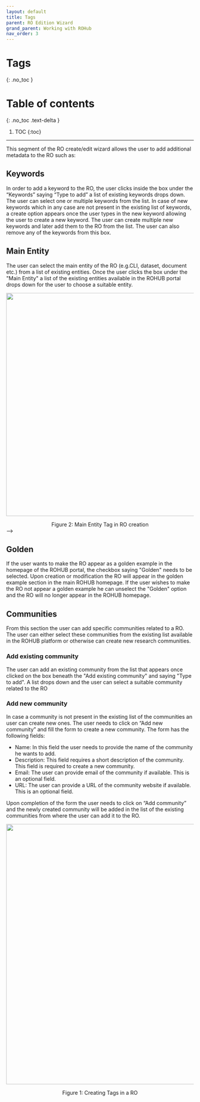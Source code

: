 ```yaml
---
layout: default
title: Tags
parent: RO Edition Wizard
grand_parent: Working with ROHub
nav_order: 3
---
```


# Tags
{: .no_toc }
# Table of contents
{: .no_toc .text-delta }

1. TOC
{:toc}
---------
This segment of the RO create/edit wizard allows the user to add additional metadata to the RO such as:

## Keywords
In order to add a keyword to the RO, the user clicks inside the box under the “Keywords” saying “Type to add” a list of existing keywords drops down. The user can select one or multiple keywords from the list. In case of new keywords which in any case are not present in the existing list of keywords, a create option appears once the user types in the new keyword allowing the user to create a new keyword. The user can create multiple new keywords and later add them to the RO from the list. The user can also remove any of the keywords from this box.

<!--<p align="center"> <img src="https://box.psnc.pl/f/71c5f1dd00/?raw=1" width="600"> </p>
<div align="center"> Figure 1: Add Keywords to a RO</div>
-->

## Main Entity
The user can select the main entity of the RO (e.g.CLI, dataset, document etc.) from a list of existing entities. Once the user clicks the box under the "Main Entity" a list of the existing entities available in the ROHUB portal drops down for the user to choose a suitable entity.

<!-->
<p align="center"> <img src="https://box.psnc.pl/f/59c0bdf6de/?raw=1" width="600"> </p>
<div align="center"> Figure 2: Main Entity Tag in RO creation </div>
-->

## Golden
If the user wants to make the RO appear as a golden example in the homepage of the ROHUB portal, the checkbox saying "Golden" needs to be selected. Upon creation or modification the RO will appear in the golden example section in the main ROHUB homepage. If the user wishes to make the RO not appear a golden example he can unselect the "Golden" option and the RO will no longer appear in the ROHUB homepage.

<!--
<p align="center"> <img src="https://box.psnc.pl/f/7555ba57ae/?raw=1" width="600"> </p>
<div align="center"> Figure 3: Tagging the RO as a golden example </div>
-->

## Communities
From this section the user can add specific communities related to a RO. The user can either select these communities from the existing list available in the ROHUB platform or otherwise can create new research communities.

### Add existing community
The user can add an existing community from the list that appears once clicked on the box beneath the "Add existing community" and saying "Type to add". A list drops down and the user can select a suitable community related to the RO

<!--
<p align="center"> <img src="https://box.psnc.pl/f/0b1942bf7d/?raw=1" width="600"> </p>
<div align="center"> Figure 4: Tagging the RO with an existing community </div>

-->

### Add new community
In case a community is not present in the existing list of the communities an user can create new ones. The user needs to click on “Add new community” and fill the form to create a new community. The form has the following fields:
* Name: In this field the user needs to provide the name of the community he wants to add.
* Description: This field requires a short description of the community. This field is required to create a new community.
* Email: The user can provide email of the community if available. This is an optional field.
* URL: The user can provide a URL of the community website if available. This is an optional field.

Upon completion of the form the user needs to click on “Add community” and the newly created community will be added in the list of the existing communities from where the user can add it to the RO.

<p align="center"> <img src="https://box.psnc.pl/f/a10c2cb83b/?raw=1" width="700"> </p>
<div align="center"> Figure 1: Creating Tags in a RO </div>
